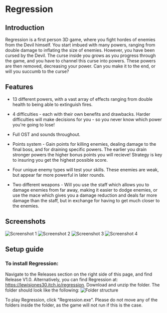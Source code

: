 # Regression

## Introduction
Regression is a first person 3D game, where you fight hordes of enemies from the Devil himself. You start imbued with many powers, ranging from double damage to inflating the size of enemies. However, you have been cursed by the Devil. The curse inside you grows as you progress through the game, and you have to channel this curse into powers. These powers are then removed, decreasing your power. Can you make it to the end, or will you succumb to the curse?
## Features
-   13 different powers, with a vast array of effects ranging from double health to being able to extinguish fires.
    
-   4 difficulties - each with their own benefits and drawbacks. Harder difficulties will make decisions for you - so you never know which power you're going to lose!
    
-   Full OST and sounds throughout.
    
-   Points system - Gain points for killing enemies, dealing damage to the final boss, and for draining specific powers. The earlier you drain stronger powers the higher bonus points you will recieve! Strategy is key to insuring you get the highest possible score.
    
-   Four unique enemy types will test your skills. These enemies are weak, but appear far more powerful in later rounds.
    
-   Two different weapons - Will you use the staff which allows you to damage enemies from far away, making it easier to dodge enemies, or use the mace which gives you a damage reduction and deals far more damage than the staff, but in exchange for having to get much closer to the enemies.

## Screenshots
![Screenshot 1](https://i.gyazo.com/b561bc60b6a024fa6c015e704e2a9e91.jpg)
![Screenshot 2](https://i.gyazo.com/4be50640440aacbb32b0b582e8ea98d5.jpg)
![Screenshot 3](https://i.gyazo.com/199eb3c3fae003669a3345b40a7492c2.jpg)
![Screenshot 4](https://i.gyazo.com/df3623e2c0f61ae57e1fde3fc63374e9.jpg)
## Setup guide
### To install Regression:
Navigate to the Releases section on the right side of this page, and find Release V1.0.
Alternatively, you can find Regression at: https://lewisjones30.itch.io/regression.
Download and unzip the folder.
The folder should look like the following:
![Folder structure](https://i.gyazo.com/152bece397868d2cd8cff9abb1310f18.png)

To play Regression, click "Regression.exe".
Please do not move any of the folders inside the folder, as the game will not run if this is the case.


